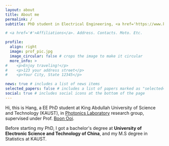 ```yaml
---
layout: about
title: About me
permalink: /
subtitle: PhD student in Electrical Engineering, <a href='https://www.kaust.edu.sa/en/'> KAUST </a>

# <a href='#'>Affiliations</a>. Address. Contacts. Moto. Etc.

profile:
  align: right
  image: prof_pic.jpg
  image_circular: false # crops the image to make it circular
  more_info: >
#    <p>Enjoy traveling!</p>
#    <p>123 your address street</p>
#    <p>Your City, State 12345</p>

news: true # includes a list of news items
selected_papers: false # includes a list of papers marked as "selected={true}"
social: true # includes social icons at the bottom of the page
---
```


Hi, this is Hang, a EE PhD student at King Abdullah University of Science and Technology (KAUST), in [Photonics Laboratory](https://cemse.kaust.edu.sa/photonics) research group, supervised under Prof.
[Boon Ooi](https://cemse.kaust.edu.sa/ece/people/person/boon-ooi).

Before starting my PhD, I got a bachelor's degree at **University of Electronic Science and Technology of China**,
and my M.S degree in Statistics at KAUST.

<!-- More about me!! -->